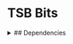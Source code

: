 # TSB Bits
<details>
<summary>## Dependencies</summary>
* [Entity Texture Features](https://cdn.modrinth.com/data/BVzZfTc1/versions/aG9vZFHa/entity_texture_features_fabric_1.20.1-4.6.1.jar) (1.20.1)
* [CIT-Resewn](https://cdn.modrinth.com/data/otVJckYQ/versions/c7Lo4vij/CITResewn-1.1.3%2B1.20.jar) (1.20.1)
</details>
